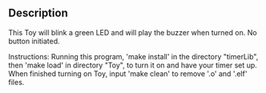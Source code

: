 ## Description
This Toy will blink a green LED and will play the buzzer when turned on. No
button initiated.

Instructions: Running this program, 'make install' in the directory "timerLib",
then 'make load' in directory "Toy", to turn it on and have your timer set up. When finished turning on Toy, input 'make clean' to remove '.o' and '.elf' files.
